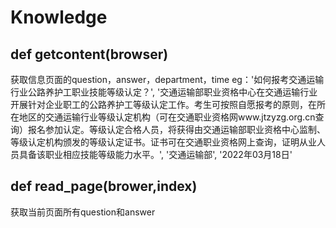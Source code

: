 # Knowledge
## def getcontent(browser)
获取信息页面的question，answer，department，time
eg：'如何报考交通运输行业公路养护工职业技能等级认定？', '交通运输部职业资格中心在交通运输行业开展针对企业职工的公路养护工等级认定工作。考生可按照自愿报考的原则，在所在地区的交通运输行业等级认定机构（可在交通职业资格网www.jtzyzg.org.cn查询）报名参加认定。等级认定合格人员，将获得由交通运输部职业资格中心监制、等级认定机构颁发的等级认定证书。证书可在交通职业资格网上查询，证明从业人员具备该职业相应技能等级能力水平。', '交通运输部', '2022年03月18日'
## def read_page(brower,index)
获取当前页面所有question和answer

